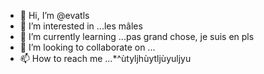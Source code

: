 - 👋 Hi, I’m @evatls
- 👀 I’m interested in ...les mâles
- 🌱 I’m currently learning ...pas grand chose, je suis en pls
- 💞️ I’m looking to collaborate on ...
- 📫 How to reach me ...*^ùtyljhùytljùyuljyu

<!---
evatls/evatls is a ✨ special ✨ repository because its `README.md` (this file) appears on your GitHub profile.
You can click the Preview link to take a look at your changes.
--->
